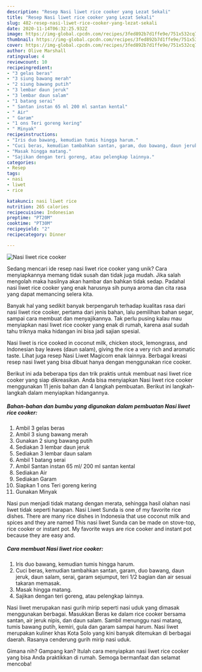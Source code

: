 ```yaml
---
description: "Resep Nasi liwet rice cooker yang Lezat Sekali"
title: "Resep Nasi liwet rice cooker yang Lezat Sekali"
slug: 482-resep-nasi-liwet-rice-cooker-yang-lezat-sekali
date: 2020-11-14T06:32:25.932Z
image: https://img-global.cpcdn.com/recipes/3fed892b7d1ffe9e/751x532cq70/nasi-liwet-rice-cooker-foto-resep-utama.jpg
thumbnail: https://img-global.cpcdn.com/recipes/3fed892b7d1ffe9e/751x532cq70/nasi-liwet-rice-cooker-foto-resep-utama.jpg
cover: https://img-global.cpcdn.com/recipes/3fed892b7d1ffe9e/751x532cq70/nasi-liwet-rice-cooker-foto-resep-utama.jpg
author: Olive Marshall
ratingvalue: 4
reviewcount: 10
recipeingredient:
- "3 gelas beras"
- "3 siung bawang merah"
- "2 siung bawang putih"
- "3 lembar daun jeruk"
- "3 lembar daun salam"
- "1 batang serai"
- " Santan instan 65 ml 200 ml santan kental"
- " Air"
- " Garam"
- "1 ons Teri goreng kering"
- " Minyak"
recipeinstructions:
- "Iris duo bawang, kemudian tumis hingga harum."
- "Cuci beras, kemudian tambahkan santan, garam, duo bawang, daun jeruk, daun salam, serai, garam sejumput, teri 1/2 bagian dan air sesuai takaran memasak."
- "Masak hingga matang."
- "Sajikan dengan teri goreng, atau pelengkap lainnya."
categories:
- Resep
tags:
- nasi
- liwet
- rice

katakunci: nasi liwet rice 
nutrition: 265 calories
recipecuisine: Indonesian
preptime: "PT20M"
cooktime: "PT30M"
recipeyield: "2"
recipecategory: Dinner

---
```



![Nasi liwet rice cooker](https://img-global.cpcdn.com/recipes/3fed892b7d1ffe9e/751x532cq70/nasi-liwet-rice-cooker-foto-resep-utama.jpg)

Sedang mencari ide resep nasi liwet rice cooker yang unik? Cara menyiapkannya memang tidak susah dan tidak juga mudah. Jika salah mengolah maka hasilnya akan hambar dan bahkan tidak sedap. Padahal nasi liwet rice cooker yang enak harusnya sih punya aroma dan cita rasa yang dapat memancing selera kita.

Banyak hal yang sedikit banyak berpengaruh terhadap kualitas rasa dari nasi liwet rice cooker, pertama dari jenis bahan, lalu pemilihan bahan segar, sampai cara membuat dan menyajikannya. Tak perlu pusing kalau mau menyiapkan nasi liwet rice cooker yang enak di rumah, karena asal sudah tahu triknya maka hidangan ini bisa jadi sajian spesial.

Nasi liwet is rice cooked in coconut milk, chicken stock, lemongrass, and Indonesian bay leaves (daun salam), giving the rice a very rich and aromatic taste. Lihat juga resep Nasi Liwet Magicom enak lainnya. Berbagai kreasi resep nasi liwet yang bisa dibuat hanya dengan menggunakan rice cooker.


Berikut ini ada beberapa tips dan trik praktis untuk membuat nasi liwet rice cooker yang siap dikreasikan. Anda bisa menyiapkan Nasi liwet rice cooker menggunakan 11 jenis bahan dan 4 langkah pembuatan. Berikut ini langkah-langkah dalam menyiapkan hidangannya.

<!--inarticleads1-->

##### Bahan-bahan dan bumbu yang digunakan dalam pembuatan Nasi liwet rice cooker:

1. Ambil 3 gelas beras
1. Ambil 3 siung bawang merah
1. Gunakan 2 siung bawang putih
1. Sediakan 3 lembar daun jeruk
1. Sediakan 3 lembar daun salam
1. Ambil 1 batang serai
1. Ambil  Santan instan 65 ml/ 200 ml santan kental
1. Sediakan  Air
1. Sediakan  Garam
1. Siapkan 1 ons Teri goreng kering
1. Gunakan  Minyak


Nasi pun menjadi tidak matang dengan merata, sehingga hasil olahan nasi liwet tidak seperti harapan. Nasi Liwet Sunda is one of my favorite rice dishes. There are many rice dishes in Indonesia that use coconut milk and spices and they are named This nasi liwet Sunda can be made on stove-top, rice cooker or instant pot. My favorite ways are rice cooker and instant pot because they are easy and. 

<!--inarticleads2-->

##### Cara membuat Nasi liwet rice cooker:

1. Iris duo bawang, kemudian tumis hingga harum.
1. Cuci beras, kemudian tambahkan santan, garam, duo bawang, daun jeruk, daun salam, serai, garam sejumput, teri 1/2 bagian dan air sesuai takaran memasak.
1. Masak hingga matang.
1. Sajikan dengan teri goreng, atau pelengkap lainnya.


Nasi liwet merupakan nasi gurih mirip seperti nasi uduk yang dimasak menggunakan berbagai. Masukkan Beras ke dalam rice cooker bersama santan, air jeruk nipis, dan daun salam. Sambil menunggu nasi matang, tumis bawang putih, kemiri, gula dan garam sampai harum. Nasi liwet merupakan kuliner khas Kota Solo yang kini banyak ditemukan di berbagai daerah. Rasanya cenderung gurih mirip nasi uduk. 

Gimana nih? Gampang kan? Itulah cara menyiapkan nasi liwet rice cooker yang bisa Anda praktikkan di rumah. Semoga bermanfaat dan selamat mencoba!
